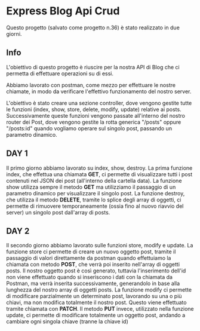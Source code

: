 # Express Blog Api Crud

Questo progetto (salvato come progetto n.36) è stato realizzato in due giorni.

## Info

L'obiettivo di questo progetto è riuscire per la nostra API di Blog che ci permetta di effettuare operazioni su di essi. 

Abbiamo lavorato con postman, come mezzo per effettuare le nostre chiamate, in modo da verificare l'effettivo funzionamento del nostro server. 

L'obiettivo è stato creare una sezione controller, dove vengono gestite tutte le funzioni (index, show, store, delete, modify, update) relative ai posts. Successivamente queste funzioni vengono passate all'interno del nostro router dei Post, dove vengono gestite la rotta generica "/posts" oppure "/posts:id" quando vogliamo operare sul singolo post, passando un parametro dinamico.

## DAY 1

Il primo giorno abbiamo lavorato su index, show, destroy. La prima funzione index, che effettua una chiamata **GET**, ci permette di visualizzare tutti i post contenuti nel JSON dei post (all'interno della cartella data).
La funzione show utilizza sempre il metodo **GET** ma utilizziamo il passaggio di un parametro dinamico per visualizzare il singolo post. La funzione destroy, che utilizza il metodo **DELETE**, tramite lo splice degli array di oggetti, ci permette di rimuovere temporaneamente (ossia fino al nuovo riavvio del server) un singolo post dall'array di posts.

## DAY 2

Il secondo giorno abbiamo lavorato sulle funzioni store, modify e update. La funzione store ci permette di creare un nuovo oggetto post, tramite il passaggio di valori direttamente da postman quando effettuiamo la chiamata con metodo **POST**, che verrà poi inserito nell'array di oggetti posts. Il nostro oggetto post è così generato, tuttavia l'inserimento dell'id non viene effettuato quando si inseriscono i dati con la chiamata da Postman, ma verrà inserita successivamente, generandolo in base alla lunghezza del nostro array di oggetti posts. La funzione modify ci permette di modificare parzialmente un determinato post, lavorando su una o più chiavi, ma non modifica totalmente il nostro post. Questo viene effettuato tramite chiamata con **PATCH**. Il metodo **PUT** invece, utilizzato nella funzione update, ci permette di modificare totalmente un oggetto post, andando a cambiare ogni singola chiave (tranne la chiave id)

